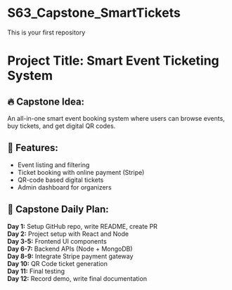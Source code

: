 # S63_Capstone_SmartTickets
This is your first repository
# Project Title: Smart Event Ticketing System

## 🔥 Capstone Idea:
An all-in-one smart event booking system where users can browse events, buy tickets, and get digital QR codes.

## 🎯 Features:
- Event listing and filtering
- Ticket booking with online payment (Stripe)
- QR-code based digital tickets
- Admin dashboard for organizers

## 📅 Capstone Daily Plan:

**Day 1:** Setup GitHub repo, write README, create PR  
**Day 2:** Project setup with React and Node  
**Day 3-5:** Frontend UI components  
**Day 6-7:** Backend APIs (Node + MongoDB)  
**Day 8-9:** Integrate Stripe payment gateway  
**Day 10:** QR Code ticket generation  
**Day 11:** Final testing  
**Day 12:** Record demo, write final documentation  
